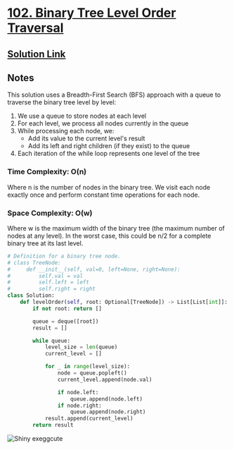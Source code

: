 # [102. Binary Tree Level Order Traversal](https://leetcode.com/problems/binary-tree-level-order-traversal/description/)

## [Solution Link](https://leetcode.com/submissions/detail/1615871010/)

## Notes

This solution uses a Breadth-First Search (BFS) approach with a queue to traverse the binary tree level by level:

1. We use a queue to store nodes at each level
2. For each level, we process all nodes currently in the queue
3. While processing each node, we:
   - Add its value to the current level's result
   - Add its left and right children (if they exist) to the queue
4. Each iteration of the while loop represents one level of the tree

### Time Complexity: O(n)

Where n is the number of nodes in the binary tree. We visit each node exactly once and perform constant time operations for each node.

### Space Complexity: O(w)

Where w is the maximum width of the binary tree (the maximum number of nodes at any level). In the worst case, this could be n/2 for a complete binary tree at its last level.

```python
# Definition for a binary tree node.
# class TreeNode:
#     def __init__(self, val=0, left=None, right=None):
#         self.val = val
#         self.left = left
#         self.right = right
class Solution:
    def levelOrder(self, root: Optional[TreeNode]) -> List[List[int]]:
        if not root: return []

        queue = deque([root])
        result = []

        while queue:
            level_size = len(queue)
            current_level = []

            for _ in range(level_size):
                node = queue.popleft()
                current_level.append(node.val)

                if node.left:
                    queue.append(node.left)
                if node.right:
                    queue.append(node.right)
            result.append(current_level)
        return result
```

![Shiny exeggcute](https://projectpokemon.org/images/shiny-sprite/exeggcute.gif)
